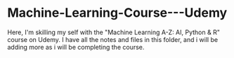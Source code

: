 # Machine-Learning-Course---Udemy
Here, I'm skilling my self with the "Machine Learning A-Z: AI, Python &amp; R" course on Udemy. I have all the notes and files in this folder, and i will be adding more as i will be completing the course.  
